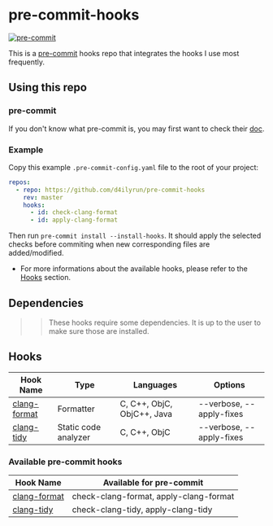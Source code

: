 # pre-commit-hooks

[![pre-commit](https://img.shields.io/badge/pre--commit-enabled-brightgreen?logo=pre-commit&logoColor=white)](https://github.com/pre-commit/pre-commit)

This is a [pre-commit](https://github.com/pre-commit/pre-commit) hooks repo that integrates the hooks I use most frequently.

## Using this repo

### pre-commit

If you don't know what pre-commit is, you may first want to check their [doc](https://pre-commit.com/).

### Example

Copy this example `.pre-commit-config.yaml` file to the root of your project:

```yaml
repos:
  - repo: https://github.com/d4ilyrun/pre-commit-hooks
    rev: master
    hooks:
      - id: check-clang-format
      - id: apply-clang-format
```

Then run `pre-commit install --install-hooks`.
It should apply the selected checks before commiting when new corresponding files are added/modified.

- For more informations about the available hooks, please refer to the [Hooks](#Hooks) section.

## Dependencies

>> These hooks require some dependencies. It is up to the user to make sure those are installed.

## Hooks

| Hook Name                                                                | Type                 | Languages                             | Options                             |
| ------------------------------------------------------------------------ | -------------------- | ------------------------------------- | ----------------------------------- |
| [clang-format](https://clang.llvm.org/docs/ClangFormatStyleOptions.html) | Formatter            | C, C++, ObjC, ObjC++, Java            | --verbose, --apply-fixes            |
| [clang-tidy](https://clang.llvm.org/extra/clang-tidy/)                   | Static code analyzer | C, C++, ObjC                          | --verbose, --apply-fixes            |

### Available pre-commit hooks

| Hook Name                                                                | Available for pre-commit               |
| ------------------------------------------------------------------------ | -------------------------------------- |
| [clang-format](https://clang.llvm.org/docs/ClangFormatStyleOptions.html) | check-clang-format, apply-clang-format |
| [clang-tidy](https://clang.llvm.org/extra/clang-tidy/)                   | check-clang-tidy, apply-clang-tidy     |
